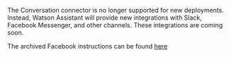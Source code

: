 The Conversation connector is no longer supported for new deployments. Instead, Watson Assistant will provide new integrations with Slack, Facebook Messenger, and other channels. These integrations are coming soon.

The archived Facebook instructions can be found [here](READMEarchive.md)
